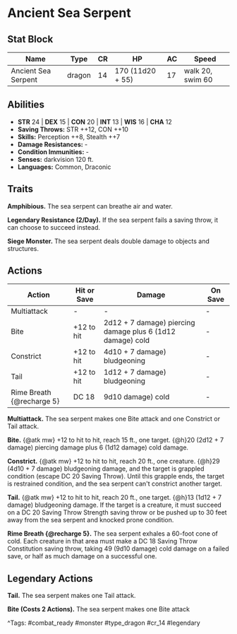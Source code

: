 # Ancient Sea Serpent

## Stat Block

| Name | Type | CR | HP | AC | Speed |
|------|------|----|----|----|-------|
| Ancient Sea Serpent | dragon | 14 | 170 (11d20 + 55) | 17 | walk 20, swim 60 |

## Abilities

- **STR** 24 | **DEX** 15 | **CON** 20 | **INT** 13 | **WIS** 16 | **CHA** 12
- **Saving Throws:** STR ++12, CON ++10  
- **Skills:** Perception ++8, Stealth ++7  
- **Damage Resistances:** -  
- **Condition Immunities:** -  
- **Senses:** darkvision 120 ft.  
- **Languages:** Common, Draconic

## Traits

**Amphibious.** The sea serpent can breathe air and water.

**Legendary Resistance (2/Day).** If the sea serpent fails a saving throw, it can choose to succeed instead.

**Siege Monster.** The sea serpent deals double damage to objects and structures.


## Actions

| Action | Hit or Save | Damage | On Save |
|--------|--------------|--------|----------|
| Multiattack | - | - | - |
| Bite | +12 to hit | 2d12 + 7 damage) piercing damage plus 6 (1d12 damage) cold | - |
| Constrict | +12 to hit | 4d10 + 7 damage) bludgeoning | - |
| Tail | +12 to hit | 1d12 + 7 damage) bludgeoning | - |
| Rime Breath {@recharge 5} | DC 18 | 9d10 damage) cold | - |

**Multiattack.** The sea serpent makes one Bite attack and one Constrict or Tail attack.

**Bite.** {@atk mw} +12 to hit to hit, reach 15 ft., one target. {@h}20 (2d12 + 7 damage) piercing damage plus 6 (1d12 damage) cold damage.

**Constrict.** {@atk mw} +12 to hit to hit, reach 20 ft., one creature. {@h}29 (4d10 + 7 damage) bludgeoning damage, and the target is grappled condition (escape DC 20 Saving Throw). Until this grapple ends, the target is restrained condition, and the sea serpent can't constrict another target.

**Tail.** {@atk mw} +12 to hit to hit, reach 20 ft., one target. {@h}13 (1d12 + 7 damage) bludgeoning damage. If the target is a creature, it must succeed on a DC 20 Saving Throw Strength saving throw or be pushed up to 30 feet away from the sea serpent and knocked prone condition.

**Rime Breath {@recharge 5}.** The sea serpent exhales a 60-foot cone of cold. Each creature in that area must make a DC 18 Saving Throw Constitution saving throw, taking 49 (9d10 damage) cold damage on a failed save, or half as much damage on a successful one.

## Legendary Actions

**Tail.** The sea serpent makes one Tail attack.

**Bite (Costs 2 Actions).** The sea serpent makes one Bite attack



^Tags: #combat_ready #monster #type_dragon #cr_14 #legendary